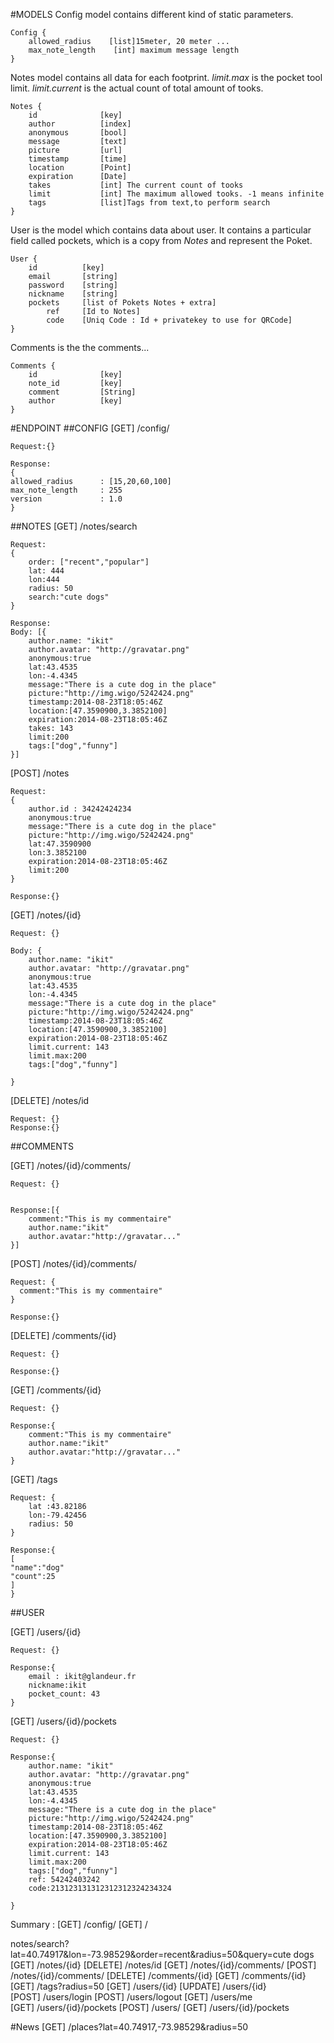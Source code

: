 #MODELS
Config model contains different kind of static parameters.
    
    Config {
        allowed_radius    [list]15meter, 20 meter ...
        max_note_length    [int] maximum message length
    }

Notes model contains all data for each footprint. *limit.max* is the pocket tool limit. *limit.current* is the actual count of total amount of tooks.

    Notes {
        id              [key]
        author          [index]
        anonymous       [bool]
        message         [text]
        picture         [url]
        timestamp       [time]
        location        [Point]
        expiration      [Date]
        takes           [int] The current count of tooks
        limit           [int] The maximum allowed tooks. -1 means infinite
        tags            [list]Tags from text,to perform search
    }

User is the model which contains data about user. It contains a particular field called pockets, which is a copy from *Notes* and represent the Poket.

    User {
        id          [key]
        email       [string]
        password    [string]
        nickname    [string]
        pockets     [list of Pokets Notes + extra]
            ref     [Id to Notes]
            code    [Uniq Code : Id + privatekey to use for QRCode]
    }

Comments is the the comments...

    Comments {
        id              [key]
        note_id         [key]
        comment         [String]
        author          [key]
    }

#ENDPOINT
##CONFIG
[GET] /config/

    Request:{}

    Response:
    {
    allowed_radius      : [15,20,60,100]
    max_note_length     : 255   
    version             : 1.0      
    }

##NOTES
[GET] /notes/search 

    Request: 
    {
        order: ["recent","popular"]
        lat: 444
        lon:444
        radius: 50
        search:"cute dogs"
    }

    Response:
    Body: [{
        author.name: "ikit"
        author.avatar: "http://gravatar.png"
        anonymous:true
        lat:43.4535
        lon:-4.4345
        message:"There is a cute dog in the place"
        picture:"http://img.wigo/5242424.png"
        timestamp:2014-08-23T18:05:46Z
        location:[47.3590900,3.3852100]
        expiration:2014-08-23T18:05:46Z
        takes: 143
        limit:200
        tags:["dog","funny"]
    }]


[POST] /notes
  
    Request: 
    {
        author.id : 34242424234
        anonymous:true
        message:"There is a cute dog in the place"
        picture:"http://img.wigo/5242424.png"
        lat:47.3590900
        lon:3.3852100
        expiration:2014-08-23T18:05:46Z
        limit:200
    }

    Response:{}

[GET] /notes/{id}

    Request: {}
   
    Body: {
        author.name: "ikit"
        author.avatar: "http://gravatar.png"
        anonymous:true
        lat:43.4535
        lon:-4.4345
        message:"There is a cute dog in the place"
        picture:"http://img.wigo/5242424.png"
        timestamp:2014-08-23T18:05:46Z
        location:[47.3590900,3.3852100]
        expiration:2014-08-23T18:05:46Z
        limit.current: 143
        limit.max:200
        tags:["dog","funny"]

    }


[DELETE] /notes/id
    
    Request: {}
    Response:{}

##COMMENTS

[GET] /notes/{id}/comments/
    
    Request: {}


    Response:[{
        comment:"This is my commentaire"
        author.name:"ikit"
        author.avatar:"http://gravatar..."
    }]


[POST] /notes/{id}/comments/
    
    Request: {
      comment:"This is my commentaire"  
    }

    Response:{}


[DELETE] /comments/{id}
    
    Request: {}

    Response:{}

[GET] /comments/{id}
    
    Request: {}

    Response:{
        comment:"This is my commentaire"
        author.name:"ikit"
        author.avatar:"http://gravatar..."
    }

[GET] /tags
    
    Request: {
        lat :43.82186
        lon:-79.42456
        radius: 50
    }

    Response:{
    [
    "name":"dog"
    "count":25
    ]
    }
  


##USER

[GET] /users/{id}

    Request: {}

    Response:{
        email : ikit@glandeur.fr
        nickname:ikit
        pocket_count: 43
    }

[GET] /users/{id}/pockets

    Request: {}

    Response:{
        author.name: "ikit"
        author.avatar: "http://gravatar.png"
        anonymous:true
        lat:43.4535
        lon:-4.4345
        message:"There is a cute dog in the place"
        picture:"http://img.wigo/5242424.png"
        timestamp:2014-08-23T18:05:46Z
        location:[47.3590900,3.3852100]
        expiration:2014-08-23T18:05:46Z
        limit.current: 143
        limit.max:200
        tags:["dog","funny"]
        ref: 54242403242
        code:213123131312312312324234324

    }

Summary : 
[GET] /config/
[GET] /


notes/search?lat=40.74917&lon=-73.98529&order=recent&radius=50&query=cute dogs
[GET] /notes/{id}
[DELETE] /notes/id
[GET] /notes/{id}/comments/
[POST] /notes/{id}/comments/
[DELETE] /comments/{id}
[GET] /comments/{id}
[GET] /tags?radius=50
[GET] /users/{id}
[UPDATE] /users/{id}
[POST] /users/login
[POST] /users/logout
[GET]  /users/me
[GET] /users/{id}/pockets
[POST] /users/
[GET] /users/{id}/pockets

#News
[GET] /places?lat=40.74917,-73.98529&radius=50








